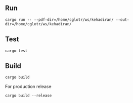 ## Run

    cargo run -- --pdf-dir=/home/cglotr/ws/kehadiran/ --out-dir=/home/cglotr/ws/kehadiran/

## Test

    cargo test

## Build

    cargo build

For production release

    cargo build --release
